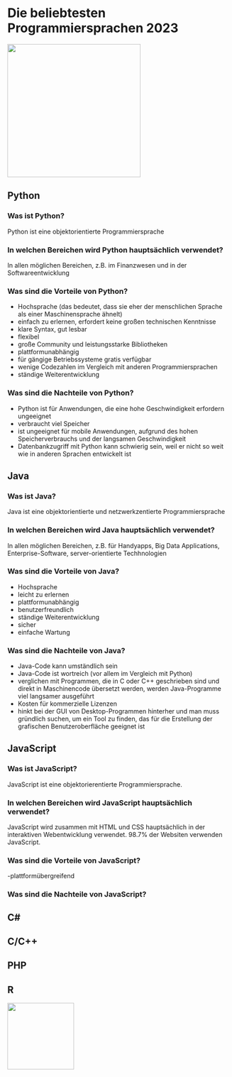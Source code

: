 # Die beliebtesten Programmiersprachen 2023
<img src="https://github.com/ec-mentors/IT-ist-das-was-fuer-mich/assets/151022420/e8bb931a-35e6-4106-b65a-80bf538fa621" height="300px">


## Python
### Was ist Python?
Python ist eine objektorientierte Programmiersprache
### In welchen Bereichen wird Python hauptsächlich verwendet?
In allen möglichen Bereichen, z.B. im Finanzwesen und in der Softwareentwicklung
### Was sind die Vorteile von Python?
- Hochsprache (das bedeutet, dass sie eher der menschlichen Sprache als einer Maschinensprache ähnelt)
- einfach zu erlernen, erfordert keine großen technischen Kenntnisse
- klare Syntax, gut lesbar 
- flexibel
- große Community und leistungsstarke Bibliotheken
- plattformunabhängig
- für gängige Betriebssysteme gratis verfügbar
- wenige Codezahlen im Vergleich mit anderen Programmiersprachen
- ständige Weiterentwicklung

### Was sind die Nachteile von Python?
- Python ist für Anwendungen, die eine hohe Geschwindigkeit erfordern ungeeignet
- verbraucht viel Speicher
- ist ungeeignet für mobile Anwendungen, aufgrund des hohen Speicherverbrauchs und der langsamen Geschwindigkeit
- Datenbankzugriff mit Python kann schwierig sein, weil er nicht so weit wie in anderen Sprachen entwickelt ist

## Java

### Was ist Java?
Java ist eine objektorientierte und netzwerkzentierte Programmiersprache

### In welchen Bereichen wird Java hauptsächlich verwendet?
In allen möglichen Bereichen, z.B. für Handyapps, Big Data Applications, Enterprise-Software, server-orientierte Techhnologien

### Was sind die Vorteile von Java?
- Hochsprache
- leicht zu erlernen
- plattformunabhängig
- benutzerfreundlich
- ständige Weiterentwicklung
- sicher
- einfache Wartung

### Was sind die Nachteile von Java?
- Java-Code kann umständlich sein
- Java-Code ist wortreich (vor allem im Vergleich mit Python)
- verglichen mit Programmen, die in C oder C++ geschrieben sind und direkt in Maschinencode übersetzt werden, werden Java-Programme viel langsamer ausgeführt
- Kosten für kommerzielle Lizenzen
- hinkt bei der GUI von Desktop-Programmen hinterher und man muss gründlich suchen, um ein Tool zu finden, das für die Erstellung der grafischen Benutzeroberfläche geeignet ist

## JavaScript

### Was ist JavaScript?
JavaScript ist eine objektorierentierte Programmiersprache.

### In welchen Bereichen wird JavaScript hauptsächlich verwendet?
JavaScript wird zusammen mit HTML und CSS hauptsächlich in der interaktiven Webentwicklung verwendet. 98.7% der Websiten verwenden JavaScript.

### Was sind die Vorteile von JavaScript?
-plattformübergreifend

### Was sind die Nachteile von JavaScript?

## C#

## C/C++

## PHP 

## R
<img src="https://github.com/ec-mentors/IT-ist-das-was-fuer-mich/assets/151022420/688f6ab5-f8f4-416d-aef6-1a7a1b4cb440" height="150px">

